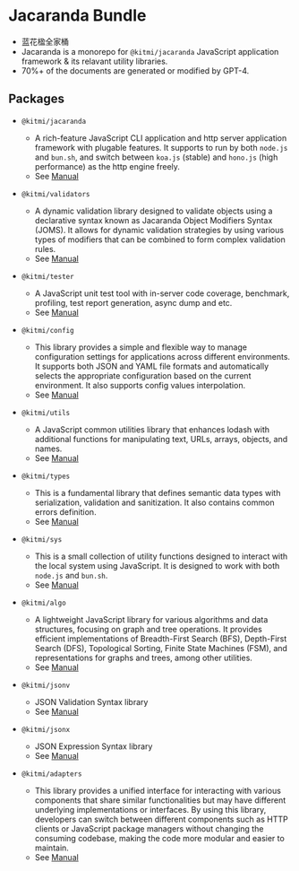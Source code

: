 # Jacaranda Bundle

- 蓝花楹全家桶
- Jacaranda is a monorepo for `@kitmi/jacaranda` JavaScript application framework & its relavant utility libraries.
- 70%+ of the documents are generated or modified by GPT-4. 

## Packages

- `@kitmi/jacaranda`
    - A rich-feature JavaScript CLI application and http server application framework with plugable features. It supports to run by both `node.js` and `bun.sh`, and switch between `koa.js` (stable) and `hono.js` (high performance) as the http engine freely.
    - See [Manual](@kitmi/jacaranda/index.html)

- `@kitmi/validators`
    - A dynamic validation library designed to validate objects using a declarative syntax known as Jacaranda Object Modifiers Syntax (JOMS). It allows for dynamic validation strategies by using various types of modifiers that can be combined to form complex validation rules.
    - See [Manual](@kitmi/validators/index.html)

- `@kitmi/tester`
    - A JavaScript unit test tool with in-server code coverage, benchmark, profiling, test report generation, async dump and etc.
    - See [Manual](@kitmi/tester/index.html)

- `@kitmi/config`
    - This library provides a simple and flexible way to manage configuration settings for applications across different environments. It supports both JSON and YAML file formats and automatically selects the appropriate configuration based on the current environment. It also supports config values interpolation.
    - See [Manual](@kitmi/config/index.html)

- `@kitmi/utils`
    - A JavaScript common utilities library that enhances lodash with additional functions for manipulating text, URLs, arrays, objects, and names.
    - See [Manual](@kitmi/utils/index.html)

- `@kitmi/types`
    - This is a fundamental library that defines semantic data types with serialization, validation and sanitization. It also contains common errors definition.
    - See [Manual](@kitmi/types/index.html)

- `@kitmi/sys`
    - This is a small collection of utility functions designed to interact with the local system using JavaScript. It is designed to work with both `node.js` and `bun.sh`.
    - See [Manual](@kitmi/sys/index.html)

- `@kitmi/algo`
    - A lightweight JavaScript library for various algorithms and data structures, focusing on graph and tree operations. It provides efficient implementations of Breadth-First Search (BFS), Depth-First Search (DFS), Topological Sorting, Finite State Machines (FSM), and representations for graphs and trees, among other utilities.
    - See [Manual](@kitmi/algo/index.html)

- `@kitmi/jsonv`
    - JSON Validation Syntax library
    - See [Manual](@kitmi/jsonv/index.html)

- `@kitmi/jsonx`
    - JSON Expression Syntax library
    - See [Manual](@kitmi/jsonx/index.html)

- `@kitmi/adapters`
    - This library provides a unified interface for interacting with various components that share similar functionalities but may have different underlying implementations or interfaces. By using this library, developers can switch between different components such as HTTP clients or JavaScript package managers without changing the consuming codebase, making the code more modular and easier to maintain. 
    - See [Manual](@kitmi/adapters/index.html)
